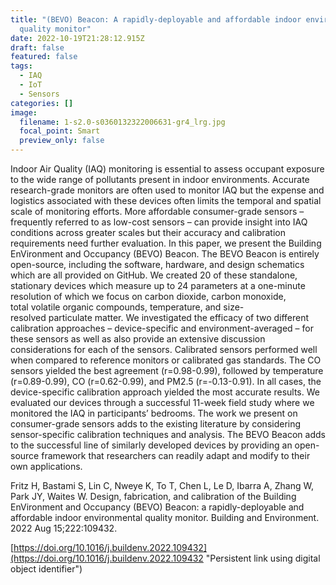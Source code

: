 ```yaml
---
title: "(BEVO) Beacon: A rapidly-deployable and affordable indoor environmental
  quality monitor"
date: 2022-10-19T21:28:12.915Z
draft: false
featured: false
tags:
  - IAQ
  - IoT
  - Sensors
categories: []
image:
  filename: 1-s2.0-s0360132322006631-gr4_lrg.jpg
  focal_point: Smart
  preview_only: false
---
```

Indoor Air Quality (IAQ) monitoring is essential to assess occupant exposure to the wide range of pollutants present in indoor environments. Accurate research-grade monitors are often used to monitor IAQ but the expense and logistics associated with these devices often limits the temporal and spatial scale of monitoring efforts. More affordable consumer-grade sensors – frequently referred to as low-cost sensors – can provide insight into IAQ conditions across greater scales but their accuracy and calibration requirements need further evaluation. In this paper, we present the Building EnVironment and Occupancy (BEVO) Beacon. The BEVO Beacon is entirely open-source, including the software, hardware, and design schematics which are all provided on GitHub. We created 20 of these standalone, stationary devices which measure up to 24 parameters at a one-minute resolution of which we focus on carbon dioxide, carbon monoxide, total volatile organic compounds, temperature, and size-resolved particulate matter. We investigated the efficacy of two different calibration approaches – device-specific and environment-averaged – for these sensors as well as also provide an extensive discussion considerations for each of the sensors. Calibrated sensors performed well when compared to reference monitors or calibrated gas standards. The CO sensors yielded the best agreement (r=0.98-0.99), followed by temperature (r=0.89-0.99), CO (r=0.62-0.99), and PM2.5 (r=-0.13-0.91). In all cases, the device-specific calibration approach yielded the most accurate results. We evaluated our devices through a successful 11-week field study where we monitored the IAQ in participants’ bedrooms. The work we present on consumer-grade sensors adds to the existing literature by considering sensor-specific calibration techniques and analysis. The BEVO Beacon adds to the successful line of similarly developed devices by providing an open-source framework that researchers can readily adapt and modify to their own applications.



Fritz H, Bastami S, Lin C, Nweye K, To T, Chen L, Le D, Ibarra A, Zhang W, Park JY, Waites W. Design, fabrication, and calibration of the Building EnVironment and Occupancy (BEVO) Beacon: a rapidly-deployable and affordable indoor environmental quality monitor. Building and Environment. 2022 Aug 15;222:109432.

[https://doi.org/10.1016/j.buildenv.2022.109432](https://doi.org/10.1016/j.buildenv.2022.109432 "Persistent link using digital object identifier")